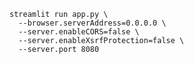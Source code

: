     streamlit run app.py \
      --browser.serverAddress=0.0.0.0 \
      --server.enableCORS=false \
      --server.enableXsrfProtection=false \
      --server.port 8080
